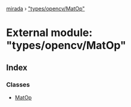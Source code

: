 [mirada](../README.md) › ["types/opencv/MatOp"](_types_opencv_matop_.md)

# External module: "types/opencv/MatOp"


## Index

### Classes

* [MatOp](../classes/_types_opencv_matop_.matop.md)